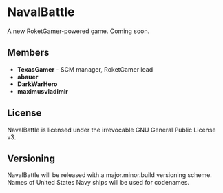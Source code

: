 NavalBattle
==========

A new RoketGamer-powered game. Coming soon.

## Members
* **TexasGamer** - SCM manager, RoketGamer lead
* **abauer**
* **DarkWarHero**
* **maximusvladimir**

## License
NavalBattle is licensed under the irrevocable GNU General Public License v3.

## Versioning
NavalBattle will be released with a major.minor.build versioning scheme. 
Names of United States Navy ships will be used for codenames.